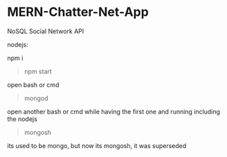 # MERN-Chatter-Net-App
NoSQL Social Network API

nodejs:

npm i
> npm start

open bash or cmd
> mongod

open another bash or cmd while having the first one and running including the nodejs
> mongosh

its used to be mongo, but now its mongosh, it was superseded 
